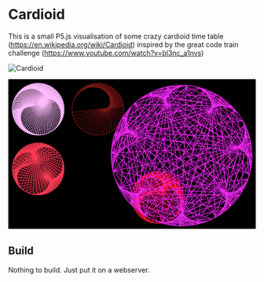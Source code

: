# Cardioid
This is a small P5.js visualisation of some crazy cardioid time table (https://en.wikipedia.org/wiki/Cardioid) inspired by the great code train challenge (https://www.youtube.com/watch?v=bl3nc_a1nvs) 

![Cardioid](cardioid.gif) 

![Cardioid](cardioid.png) 

## Build
Nothing to build. Just put it on a webserver.

